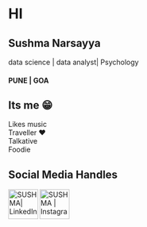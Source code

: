 # HI
## Sushma Narsayya
data science | data analyst| Psychology
#### PUNE | GOA


## Its me 😁
Likes music <br>
Traveller ❤️ <br>
Talkative <br>
Foodie

## Social Media Handles
[<img align="left" alt="SUSHMA| LinkedIn" width="60px" src="https://cdn.jsdelivr.net/npm/simple-icons@v3/icons/linkedin.svg" />][linkedin]
[<img align="left" alt="SUSHMA | Instagram" width="60px" src="https://cdn.jsdelivr.net/npm/simple-icons@v3/icons/instagram.svg" />][instagram]

[linkedin]: https://www.linkedin.com/in/sushma-gurraya-047599181/
[instagram]: https://www.instagram.com/sushma.n_18/
